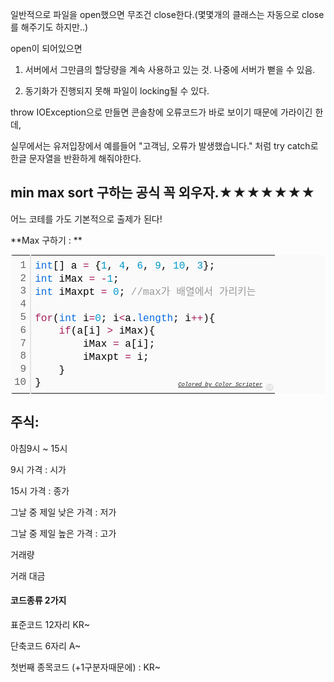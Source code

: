일반적으로 파일을 open했으면 무조건 close한다.(몇몇개의 클래스는 자동으로 close를 해주기도 하지만..)

open이 되어있으면 

1. 서버에서 그만큼의 할당량을 계속 사용하고 있는 것. 나중에 서버가 뻗을 수 있음.

2. 동기화가 진행되지 못해 파일이 locking될 수 있다.



throw IOException으로 만들면 콘솔창에 오류코드가 바로 보이기 때문에 가라이긴 한데,

실무에서는 유저입장에서 예를들어 "고객님, 오류가 발생했습니다." 처럼 try catch로 한글 문자열을 반환하게 해줘야한다.





## min max sort 구하는 공식 꼭 외우자.★★★★★★★

어느 코테를 가도 기본적으로 출제가 된다!

**Max 구하기 : **

<div class="colorscripter-code" style="color:#010101;font-family:Consolas, 'Liberation Mono', Menlo, Courier, monospace !important; position:relative !important;overflow:auto"><table class="colorscripter-code-table" style="margin:0;padding:0;border:none;background-color:#fafafa;border-radius:4px;" cellspacing="0" cellpadding="0"><tr><td style="padding:6px;border-right:2px solid #e5e5e5"><div style="margin:0;padding:0;word-break:normal;text-align:right;color:#666;font-family:Consolas, 'Liberation Mono', Menlo, Courier, monospace !important;line-height:130%"><div style="line-height:130%">1</div><div style="line-height:130%">2</div><div style="line-height:130%">3</div><div style="line-height:130%">4</div><div style="line-height:130%">5</div><div style="line-height:130%">6</div><div style="line-height:130%">7</div><div style="line-height:130%">8</div><div style="line-height:130%">9</div><div style="line-height:130%">10</div></div></td><td style="padding:6px 0;text-align:left"><div style="margin:0;padding:0;color:#010101;font-family:Consolas, 'Liberation Mono', Menlo, Courier, monospace !important;line-height:130%"><div style="padding:0 6px; white-space:pre; line-height:130%"><span style="color:#066de2">int</span>[]&nbsp;a&nbsp;<span style="color:#0086b3"></span><span style="color:#a71d5d">=</span>&nbsp;{<span style="color:#0099cc">1</span>,&nbsp;<span style="color:#0099cc">4</span>,&nbsp;<span style="color:#0099cc">6</span>,&nbsp;<span style="color:#0099cc">9</span>,&nbsp;<span style="color:#0099cc">10</span>,&nbsp;<span style="color:#0099cc">3</span>};</div><div style="padding:0 6px; white-space:pre; line-height:130%"><span style="color:#066de2">int</span>&nbsp;iMax&nbsp;<span style="color:#0086b3"></span><span style="color:#a71d5d">=</span>&nbsp;<span style="color:#0086b3"></span><span style="color:#a71d5d">-</span><span style="color:#0099cc">1</span>;</div><div style="padding:0 6px; white-space:pre; line-height:130%"><span style="color:#066de2">int</span>&nbsp;iMaxpt&nbsp;<span style="color:#0086b3"></span><span style="color:#a71d5d">=</span>&nbsp;<span style="color:#0099cc">0</span>;&nbsp;<span style="color:#999999">//max가&nbsp;배열에서&nbsp;가리키는&nbsp;</span></div><div style="padding:0 6px; white-space:pre; line-height:130%">&nbsp;</div><div style="padding:0 6px; white-space:pre; line-height:130%"><span style="color:#a71d5d">for</span>(<span style="color:#066de2">int</span>&nbsp;i<span style="color:#0086b3"></span><span style="color:#a71d5d">=</span><span style="color:#0099cc">0</span>;&nbsp;i<span style="color:#0086b3"></span><span style="color:#a71d5d">&lt;</span>a.<span style="color:#066de2">length</span>;&nbsp;i<span style="color:#0086b3"></span><span style="color:#a71d5d">+</span><span style="color:#0086b3"></span><span style="color:#a71d5d">+</span>){</div><div style="padding:0 6px; white-space:pre; line-height:130%">&nbsp;&nbsp;&nbsp;&nbsp;<span style="color:#a71d5d">if</span>(a[i]&nbsp;<span style="color:#0086b3"></span><span style="color:#a71d5d">&gt;</span>&nbsp;iMax){</div><div style="padding:0 6px; white-space:pre; line-height:130%">&nbsp;&nbsp;&nbsp;&nbsp;&nbsp;&nbsp;&nbsp;&nbsp;iMax&nbsp;<span style="color:#0086b3"></span><span style="color:#a71d5d">=</span>&nbsp;a[i];</div><div style="padding:0 6px; white-space:pre; line-height:130%">&nbsp;&nbsp;&nbsp;&nbsp;&nbsp;&nbsp;&nbsp;&nbsp;iMaxpt&nbsp;<span style="color:#0086b3"></span><span style="color:#a71d5d">=</span>&nbsp;i;</div><div style="padding:0 6px; white-space:pre; line-height:130%">&nbsp;&nbsp;&nbsp;&nbsp;}</div><div style="padding:0 6px; white-space:pre; line-height:130%">}</div></div><div style="text-align:right;margin-top:-13px;margin-right:5px;font-size:9px;font-style:italic"><a href="http://colorscripter.com/info#e" target="_blank" style="color:#e5e5e5text-decoration:none">Colored by Color Scripter</a></div></td><td style="vertical-align:bottom;padding:0 2px 4px 0"><a href="http://colorscripter.com/info#e" target="_blank" style="text-decoration:none;color:white"><span style="font-size:9px;word-break:normal;background-color:#e5e5e5;color:white;border-radius:10px;padding:1px">cs</span></a></td></tr></table></div>









## 주식:

아침9시 ~ 15시

9시 가격 : 시가

15시 가격 : 종가

그날 중 제일 낮은 가격 : 저가

그날 중 제일 높은 가격 : 고가



거래량 

거래 대금



#### 코드종류 2가지

표준코드 12자리 KR~

단축코드 6자리 A~



첫번째 종목코드 (+1구분자때문에) : KR~

